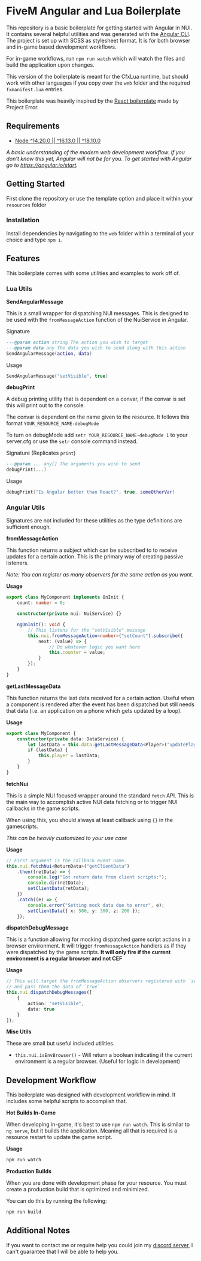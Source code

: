 # FiveM Angular and Lua Boilerplate

This repository is a basic boilerplate for getting started with Angular in NUI. It contains several helpful utilities and was generated with the [Angular CLI](https://github.com/angular/angular-cli). The project is set up with SCSS as stylesheet format. It is for both browser and in-game based development workflows.

For in-game workflows, run `npm run watch` which will watch the files and build the application upon changes.

This version of the boilerplate is meant for the CfxLua runtime, but should work with other languages if you copy over the `web` folder and the required `fxmanifest.lua` entries.

This boilerplate was heavily inspired by the [React boilerplate](https://github.com/project-error/fivem-react-boilerplate-lua) made by Project Error.

## Requirements

-   [Node ^14.20.0 || ^16.13.0 || ^18.10.0](https://nodejs.org/en/)

_A basic understanding of the modern web development workflow. If you don't know this yet, Angular will not be for you. To get started with Angular go to https://angular.io/start._

## Getting Started

First clone the repository or use the template option and place it within your `resources` folder

### Installation

Install dependencies by navigating to the `web` folder within a terminal of your choice and type `npm i`.

## Features

This boilerplate comes with some utilities and examples to work off of.

### Lua Utils

**SendAngularMessage**

This is a small wrapper for dispatching NUI messages. This is designed to be used with the `fromMessageAction` function of the NuiService in Angular.

Signature

```lua
---@param action string The action you wish to target
---@param data any The data you wish to send along with this action
SendAngularMessage(action, data)
```

Usage

```lua
SendAngularMessage("setVisible", true)
```

**debugPrint**

A debug printing utility that is dependent on a convar,
if the convar is set this will print out to the console.

The convar is dependent on the name given to the resource.
It follows this format `YOUR_RESOURCE_NAME-debugMode`

To turn on debugMode add `setr YOUR_RESOURCE_NAME-debugMode 1` to
your server.cfg or use the `setr` console command instead.

Signature (Replicates `print`)

```lua
---@param ... any[] The arguments you wish to send
debugPrint(...)
```

Usage

```lua
debugPrint("Is Angular better than React?", true, someOtherVar)
```

### Angular Utils

Signatures are not included for these utilities as the type definitions are sufficient enough.

**fromMessageAction**

This function returns a subject which can be subscribed to to receive updates for a certain action. This is the primary way of creating passive listeners.

_Note: You can register as many observers for the same action as you want._

**Usage**

```ts
export class MyComponent implements OnInit {
	count: number = 0;

	constructor(private nui: NuiService) {}

	ngOnInit(): void {
		// This listens for the "setVisible" message
		this.nui.fromMessageAction<number>("setCount").subscribe({
			next: (value) => {
				// Do whatever logic you want here
				this.counter = value;
			}
		});
	}
}
```

**getLastMessageData**

This function returns the last data received for a certain action. Useful when a component is rendered after the event has been dispatched but still needs that data (i.e. an application on a phone which gets updated by a loop).

**Usage**

```ts
export class MyComponent {
    constructor(private data: DataService) {
        let lastData = this.data.getLastMessageData<Player>("updatePlayer");
        if (lastData) {
            this.player = lastData;
        }
    }
}
```

**fetchNui**

This is a simple NUI focused wrapper around the standard `fetch` API. This is the main way to accomplish active NUI data fetching or to trigger NUI callbacks in the game scripts.

When using this, you should always at least callback using `{}` in the gamescripts.

_This can be heavily customized to your use case_

**Usage**

```ts
// First argument is the callback event name.
this.nui.fetchNui<ReturnData>("getClientData")
	.then((retData) => {
		console.log("Got return data from client scripts:");
		console.dir(retData);
		setClientData(retData);
	})
	.catch((e) => {
		console.error("Setting mock data due to error", e);
		setClientData({ x: 500, y: 300, z: 200 });
	});
```

**dispatchDebugMessage**

This is a function allowing for mocking dispatched game script actions in a browser environment. It will trigger `fromMessageAction` handlers as if they were dispatched by the game scripts. **It will only fire if the current environment is a regular browser and not CEF**

**Usage**

```ts
// This will target the fromMessageAction observers registered with `setVisible`
// and pass them the data of `true`
this.nui.dispatchDebugMessages([
	{
		action: "setVisible",
		data: true
	}
]);
```

**Misc Utils**

These are small but useful included utilities.

-   `this.nui.isEnvBrowser()` - Will return a boolean indicating if the current
    environment is a regular browser. (Useful for logic in development)

## Development Workflow

This boilerplate was designed with development workflow in mind. It includes some helpful scripts to accomplish that.

**Hot Builds In-Game**

When developing in-game, it's best to use `npm run watch`. This is similar to `ng serve`, but it builds the application. Meaning all that is required is a resource restart to update the game script.

**Usage**

```sh
npm run watch
```

**Production Builds**

When you are done with development phase for your resource. You must create a production build that is optimized and minimized.

You can do this by running the following:

```sh
npm run build
```

## Additional Notes

If you want to contact me or require help you could join my [discord server](https://discord.gg/bEWmBbg), I can't guarantee that I will be able to help you.
